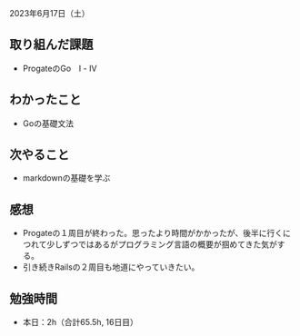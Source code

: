 2023年6月17日（土）
## 取り組んだ課題
- ProgateのGo　Ⅰ - Ⅳ
## わかったこと
- Goの基礎文法
## 次やること
- markdownの基礎を学ぶ
## 感想
- Progateの１周目が終わった。思ったより時間がかかったが、後半に行くにつれて少しずつではあるがプログラミング言語の概要が掴めてきた気がする。
- 引き続きRailsの２周目も地道にやっていきたい。
## 勉強時間
- 本日：2h（合計65.5h, 16日目）
